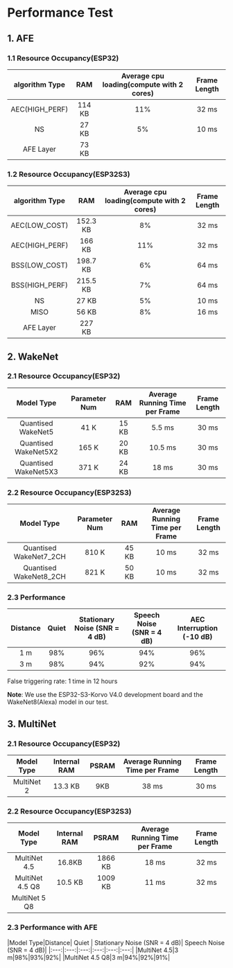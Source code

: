# Performance Test

## 1. AFE

### 1.1 Resource Occupancy(ESP32)

|algorithm Type|RAM|Average cpu loading(compute with 2 cores)| Frame Length|
|:---:|:---:|:---:|:---:|
|AEC(HIGH_PERF)|114 KB|11%|32 ms|
|NS|27 KB|5%|10 ms|
|AFE Layer|73 KB| | |

### 1.2 Resource Occupancy(ESP32S3)

|algorithm Type|RAM|Average cpu loading(compute with 2 cores)| Frame Length|
|:---:|:---:|:---:|:---:|
|AEC(LOW_COST)|152.3 KB|8%|32 ms|
|AEC(HIGH_PERF)|166 KB|11%|32 ms|
|BSS(LOW_COST)|198.7 KB|6%|64 ms|
|BSS(HIGH_PERF)|215.5 KB|7%|64 ms|
|NS|27 KB|5%|10 ms|
|MISO|56 KB|8%|16 ms|
|AFE Layer|227 KB| | |

## 2. WakeNet

### 2.1 Resource Occupancy(ESP32)

|Model Type|Parameter Num|RAM|Average Running Time per Frame| Frame Length|
|:---:|:---:|:---:|:---:|:---:|
|Quantised WakeNet5|41 K|15 KB|5.5 ms|30 ms|
|Quantised WakeNet5X2|165 K|20 KB|10.5 ms|30 ms|
|Quantised WakeNet5X3|371 K|24 KB|18 ms|30 ms|

### 2.2 Resource Occupancy(ESP32S3)

|Model Type|Parameter Num|RAM|Average Running Time per Frame| Frame Length|
|:---:|:---:|:---:|:---:|:---:|
|Quantised WakeNet7_2CH|810 K|45 KB|10 ms|32 ms|
|Quantised WakeNet8_2CH|821 K|50 KB|10 ms|32 ms|

### 2.3 Performance

|Distance| Quiet | Stationary Noise (SNR = 4 dB)| Speech Noise (SNR = 4 dB)| AEC Interruption (-10 dB)|
|:---:|:---:|:---:|:---:|:---:|
|1 m|98%|96%|94%|96%|
|3 m|98%|94%|92%|94%|

False triggering rate: 1 time in 12 hours

**Note**: We use the ESP32-S3-Korvo V4.0 development board and the WakeNet8(Alexa) model in our test. 

## 3. MultiNet

### 2.1 Resource Occupancy(ESP32)

|Model Type|Internal RAM|PSRAM|Average Running Time per Frame| Frame Length|
|:---:|:---:|:---:|:---:|:---:|
|MultiNet 2|13.3 KB|9KB|38 ms|30 ms|

### 2.2 Resource Occupancy(ESP32S3)

|Model Type|Internal RAM|PSRAM|Average Running Time per Frame| Frame Length|
|:---:|:---:|:---:|:---:|:---:|
|MultiNet 4.5|16.8KB|1866 KB|18 ms|32 ms|
|MultiNet 4.5 Q8|10.5 KB|1009 KB|11 ms|32 ms|
|MultiNet 5 Q8|||||

### 2.3 Performance with AFE

|Model Type|Distance| Quiet | Stationary Noise (SNR = 4 dB)| Speech Noise (SNR = 4 dB)|
|:---:|:---:|:---:|:---:|:---:|:---:|
|MultiNet 4.5|3 m|98%|93%|92%|
|MultiNet 4.5 Q8|3 m|94%|92%|91%|
